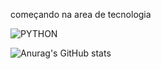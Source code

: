começando na area de tecnologia 

![PYTHON](https://img.shields.io/badge/Python-14354C?style=for-the-badge&logo=python&logoColor=white)

![Anurag's GitHub stats](https://github-readme-stats.vercel.app/api?username=Shiver1155&show_icons=true&theme=radical)
